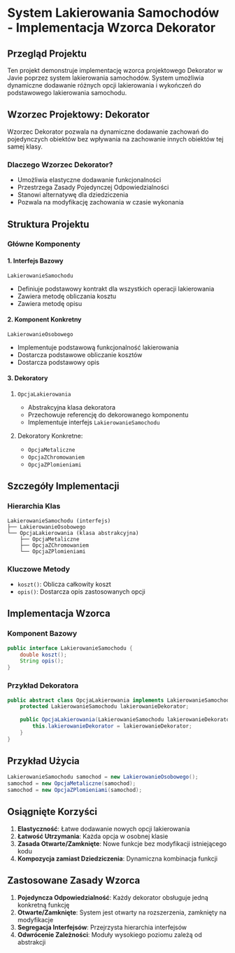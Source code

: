 # System Lakierowania Samochodów - Implementacja Wzorca Dekorator

## Przegląd Projektu
Ten projekt demonstruje implementację wzorca projektowego Dekorator w Javie poprzez system lakierowania samochodów. System umożliwia dynamiczne dodawanie różnych opcji lakierowania i wykończeń do podstawowego lakierowania samochodu.

## Wzorzec Projektowy: Dekorator
Wzorzec Dekorator pozwala na dynamiczne dodawanie zachowań do pojedynczych obiektów bez wpływania na zachowanie innych obiektów tej samej klasy.

### Dlaczego Wzorzec Dekorator?
- Umożliwia elastyczne dodawanie funkcjonalności
- Przestrzega Zasady Pojedynczej Odpowiedzialności
- Stanowi alternatywę dla dziedziczenia
- Pozwala na modyfikację zachowania w czasie wykonania

## Struktura Projektu

### Główne Komponenty

#### 1. Interfejs Bazowy
`LakierowanieSamochodu`
- Definiuje podstawowy kontrakt dla wszystkich operacji lakierowania
- Zawiera metodę obliczania kosztu
- Zawiera metodę opisu

#### 2. Komponent Konkretny
`LakierowanieOsobowego`
- Implementuje podstawową funkcjonalność lakierowania
- Dostarcza podstawowe obliczanie kosztów
- Dostarcza podstawowy opis

#### 3. Dekoratory
1. `OpcjaLakierowania`
   - Abstrakcyjna klasa dekoratora
   - Przechowuje referencję do dekorowanego komponentu
   - Implementuje interfejs `LakierowanieSamochodu`

2. Dekoratory Konkretne:
   - `OpcjaMetaliczne`
   - `OpcjaZChromowaniem`
   - `OpcjaZPlomieniami`

## Szczegóły Implementacji

### Hierarchia Klas
```
LakierowanieSamochodu (interfejs)
├── LakierowanieOsobowego
└── OpcjaLakierowania (klasa abstrakcyjna)
    ├── OpcjaMetaliczne
    ├── OpcjaZChromowaniem
    └── OpcjaZPlomieniami
```

### Kluczowe Metody
- `koszt()`: Oblicza całkowity koszt
- `opis()`: Dostarcza opis zastosowanych opcji

## Implementacja Wzorca

### Komponent Bazowy
```java
public interface LakierowanieSamochodu {
    double koszt();
    String opis();
}
```

### Przykład Dekoratora
```java
public abstract class OpcjaLakierowania implements LakierowanieSamochodu {
    protected LakierowanieSamochodu lakierowanieDekorator;
    
    public OpcjaLakierowania(LakierowanieSamochodu lakierowanieDekorator) {
        this.lakierowanieDekorator = lakierowanieDekorator;
    }
}
```

## Przykład Użycia
```java
LakierowanieSamochodu samochod = new LakierowanieOsobowego();
samochod = new OpcjaMetaliczne(samochod);
samochod = new OpcjaZPlomieniami(samochod);
```

## Osiągnięte Korzyści
1. **Elastyczność**: Łatwe dodawanie nowych opcji lakierowania
2. **Łatwość Utrzymania**: Każda opcja w osobnej klasie
3. **Zasada Otwarte/Zamknięte**: Nowe funkcje bez modyfikacji istniejącego kodu
4. **Kompozycja zamiast Dziedziczenia**: Dynamiczna kombinacja funkcji

## Zastosowane Zasady Wzorca
1. **Pojedyncza Odpowiedzialność**: Każdy dekorator obsługuje jedną konkretną funkcję
2. **Otwarte/Zamknięte**: System jest otwarty na rozszerzenia, zamknięty na modyfikacje
3. **Segregacja Interfejsów**: Przejrzysta hierarchia interfejsów
4. **Odwrócenie Zależności**: Moduły wysokiego poziomu zależą od abstrakcji
